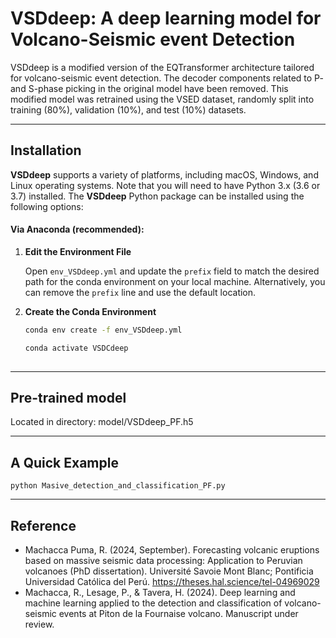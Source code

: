 # VSDdeep: A deep learning model for Volcano-Seismic event Detection


VSDdeep is a modified version of the EQTransformer architecture tailored for volcano-seismic event detection. The decoder components related to P- and S-phase picking in the original model have been removed. This modified model was retrained using the VSED dataset, randomly split into training (80%), validation (10%), and test (10%) datasets.

-----------------
## Installation

**VSDdeep** supports a variety of platforms, including macOS, Windows, and Linux operating systems. Note that you will need to have Python 3.x (3.6 or 3.7) installed. The **VSDdeep** Python package can be installed using the following options:

#### Via Anaconda (recommended):

1. **Edit the Environment File**

   Open `env_VSDdeep.yml` and update the `prefix` field to match the desired path for the conda environment on your local machine. Alternatively, you can remove the `prefix` line and use the default location.

2. **Create the Conda Environment**

   ```bash
   conda env create -f env_VSDdeep.yml
   
   conda activate VSDCdeep 
    
-------------

## Pre-trained model
Located in directory: model/VSDdeep_PF.h5

-------------

## A Quick Example


    python Masive_detection_and_classification_PF.py


-------------
## Reference

- Machacca Puma, R. (2024, September). Forecasting volcanic eruptions based on massive seismic data processing: Application to Peruvian volcanoes (PhD dissertation). Université Savoie Mont Blanc; Pontificia Universidad Católica del Perú. https://theses.hal.science/tel-04969029
- Machacca, R., Lesage, P., & Tavera, H. (2024). Deep learning and machine learning applied to the detection and classification of volcano-seismic events at Piton de la Fournaise volcano. Manuscript under review.
